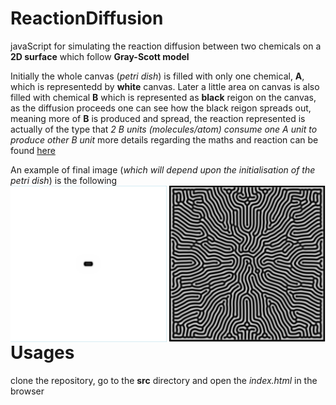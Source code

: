# ReactionDiffusion
javaScript for simulating the reaction diffusion between two chemicals on a **2D surface** which follow **Gray-Scott model**

Initially the whole canvas (*petri dish*) is filled with only one chemical, **A**, which is representedd by **white** canvas. Later a little area on canvas is also filled with chemical **B** which is represented as **black** reigon on the canvas, as the diffusion proceeds one can see how the black reigon spreads out, meaning more of **B** is produced and spread, the reaction represented is actually of the type that *2 B units (molecules/atom) consume one A unit to produce other B unit* more details regarding the maths and reaction can be found [here](http://karlsims.com/rd.html)

An example of final image (*which will depend upon the initialisation of the petri dish*) is the following
<br/>
<img src="https://github.com/udion/ReactionDiffusion/blob/interactive/images/initialstate0.png" align="left" height="250" width="250">
<img src="https://github.com/udion/ReactionDiffusion/blob/interactive/images/diffusionpattern0.png" align="right" height="250" width="250">
<br/>
# Usages
clone the repository, go to the **src** directory and open the *index.html* in the browser
